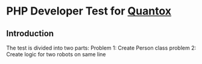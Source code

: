 # PHP Developer Test for [Quantox](http://quantox.com)

## Introduction
The test is divided into two parts:
Problem 1: Create Person class
problem 2: Create logic for two robots on same line

